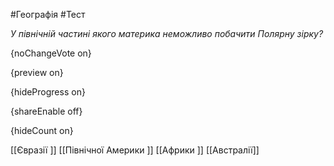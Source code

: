 #Географія #Тест

*У північній частині якого материка неможливо побачити Полярну зірку?*

{noChangeVote on}

{preview on}

{hideProgress on}

{shareEnable off}

{hideCount on}

[[Євразії ]]
[[Північної Америки ]]
[[Африки ]]
[[Австралії]]
